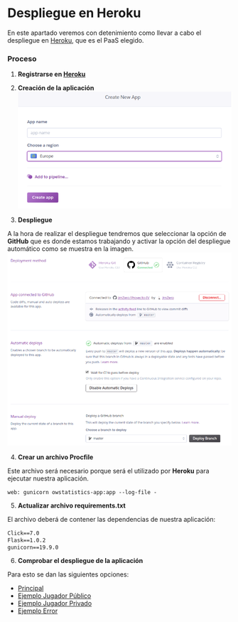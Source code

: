 # Despliegue en Heroku

En este apartado veremos con detenimiento como llevar a cabo el despliegue en [Heroku](https://www.heroku.com/), que es el PaaS elegido.

### Proceso
1. **Registrarse en [Heroku](https://www.heroku.com/)**

2. **Creación de la aplicación**
  ![newapp](https://github.com/JmZero/Proyecto-IV/blob/master/img/newapp.png)

3. **Despliegue**

  A la hora de realizar el despliegue tendremos que seleccionar la opción de **GitHub** que es donde estamos trabajando y activar la opción del despliegue automático como se muestra en la imagen.
  ![despliegue](https://github.com/JmZero/Proyecto-IV/blob/master/img/despliegue.png)

4. **Crear un archivo Procfile**

  Este archivo será necesario porque será el utilizado por **Heroku** para ejecutar nuestra aplicación.

  ```
  web: gunicorn owstatistics-app:app --log-file -
  ```

5. **Actualizar archivo requirements.txt**

  El archivo deberá de contener las dependencias de nuestra aplicación:

  ```
  Click==7.0
  Flask==1.0.2
  gunicorn==19.9.0
  ```

6. **Comprobar el despliegue de la aplicación**

  Para esto se dan las siguientes opciones:

  - [Principal](https://owstatistics-app.herokuapp.com/)
  - [Ejemplo Jugador Público](https://owstatistics-app.herokuapp.com/player/JmZero)
  - [Ejemplo Jugador Privado](https://owstatistics-app.herokuapp.com/player/Neim)
  - [Ejemplo Error](https://owstatistics-app.herokuapp.com/player/)
